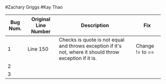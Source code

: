 #Zachary Griggs
#Kay Thao

| Bug Num. | Original Line Number | Description                                                                                              | Fix             |
|----------|----------------------|----------------------------------------------------------------------------------------------------------|-----------------|
| 1        | Line 150             | Checks is quote is not equal and throws exception if it's not, where it should throw exception if it is. | Change != to == |
| 2        |                      |                                                                                                          |                 |
| 3        |                      |                                                                                                          |                 |
